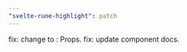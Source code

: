 ```yaml
---
"svelte-rune-highlight": patch
---
```


fix: change <Props> to : Props.
fix: update component docs.
